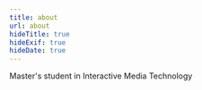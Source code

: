 ```yaml
---
title: about
url: about
hideTitle: true
hideExif: true
hideDate: true
---
```


Master's student in Interactive Media Technology
